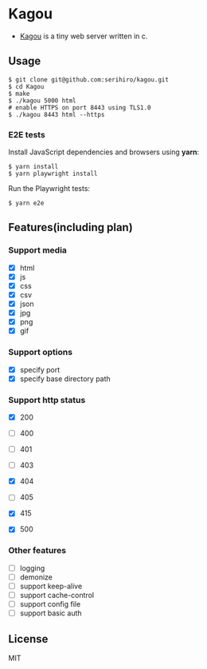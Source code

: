 # Kagou

- [Kagou](https://ja.wikipedia.org/wiki/%E3%82%AB%E5%8F%B7%E8%A6%B3%E6%B8%AC%E6%A9%9F) is a tiny web server written in c.

## Usage

```
$ git clone git@github.com:serihiro/kagou.git
$ cd Kagou
$ make
$ ./kagou 5000 html
# enable HTTPS on port 8443 using TLS1.0
$ ./kagou 8443 html --https
```

### E2E tests

Install JavaScript dependencies and browsers using **yarn**:

```
$ yarn install
$ yarn playwright install
```

Run the Playwright tests:

```
$ yarn e2e
```

## Features(including plan)

### Support media
- [x] html
- [x] js
- [x] css
- [x] csv
- [x] json
- [x] jpg
- [x] png
- [x] gif

### Support options
- [x] specify port
- [x] specify base directory path

### Support http status
- [x] 200
- [ ] 400
- [ ] 401
- [ ] 403
- [x] 404
- [ ] 405
- [x] 415

- [x] 500

### Other features
- [ ] logging
- [ ] demonize
- [ ] support keep-alive
- [ ] support cache-control
- [ ] support config file
- [ ] support basic auth

## License

MIT
